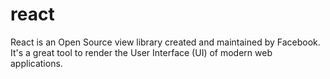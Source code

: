 # react
React is an Open Source view library created and maintained by Facebook. It's a great tool to render the User Interface (UI) of modern web applications.

